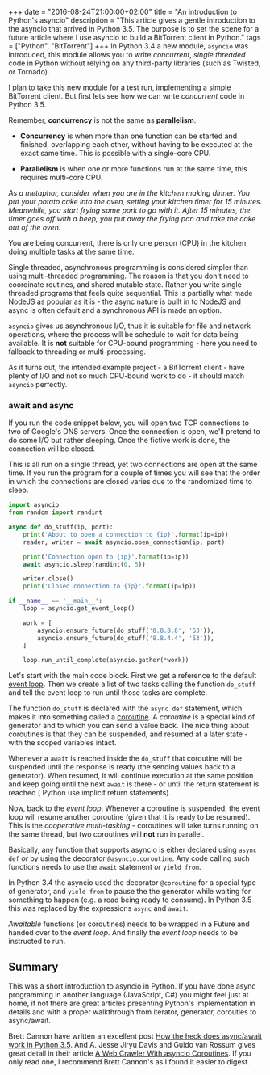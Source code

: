 +++
date = "2016-08-24T21:00:00+02:00"
title = "An introduction to Python's asyncio"
description = "This article gives a gentle introduction to the asyncio that arrived in Python 3.5. The purpose is to set the scene for a future article where I use asyncio to build a BitTorrent client in Python."
tags = ["Python", "BitTorrent"]
+++
In Python 3.4 a new module, `asyncio` was introduced, this module allows you to write _concurrent_, _single threaded_ code in Python without relying on any third-party libraries (such as Twisted, or Tornado).

I plan to take this new module for a test run, implementing a simple BitTorrent client. But first lets see how we can write _concurrent_ code in Python 3.5.

Remember, **concurrency** is not the same as **parallelism**.

* **Concurrency** is when more than one function can be started and finished, overlapping each other, without having to be executed at the exact same time. This is possible with a single-core CPU.

* **Parallelism** is when one or more functions run at the same time, this requires multi-core CPU.

_As a metaphor, consider when you are in the kitchen making dinner. You put your potato cake into the oven, setting your kitchen timer for 15 minutes. Meanwhile, you start frying some pork to go with it. After 15 minutes, the timer goes off with a beep, you put away the frying pan and take the cake out of the oven._

You are being concurrent, there is only one person (CPU) in the kitchen, doing multiple tasks at the same time.

Single threaded, asynchronous programming is considered simpler than using multi-threaded programming. The reason is that you don't need to coordinate routines, and shared mutable state. Rather you write single-threaded programs that feels quite sequential. This is partially what made NodeJS as popular as
it is - the async nature is built in to NodeJS and async is often default and a synchronous API is made an option.

`asyncio` gives us asynchronous I/O, thus it is suitable for file and network operations, where the process will be schedule to wait for data being available. It is **not** suitable for CPU-bound programming - here you need to fallback to threading or multi-processing.

As it turns out, the intended example project - a BitTorrent client - have plenty of I/O and not so much CPU-bound work to do - it should match `asyncio` perfectly.


### await and async

If you run the code snippet below, you will open two TCP connections to two of Google's DNS servers. Once the connection is open, we'll pretend to do some I/O but rather sleeping. Once the fictive work is done, the connection will be closed.

This is all run on a single thread, yet two connections are open at the same time. If you run the program for a couple of times you will see that the order in which the connections are closed varies due to the randomized time to sleep.

````python
import asyncio
from random import randint

async def do_stuff(ip, port):
    print('About to open a connection to {ip}'.format(ip=ip))
    reader, writer = await asyncio.open_connection(ip, port)

    print('Connection open to {ip}'.format(ip=ip))
    await asyncio.sleep(randint(0, 5))

    writer.close()
    print('Closed connection to {ip}'.format(ip=ip))

if __name__ == '__main__':
    loop = asyncio.get_event_loop()

    work = [
        asyncio.ensure_future(do_stuff('8.8.8.8', '53')),
        asyncio.ensure_future(do_stuff('8.8.4.4', '53')),
    ]

    loop.run_until_complete(asyncio.gather(*work))
````

Let's start with the main code block. First we get a reference to the default [event loop](https://docs.python.org/3/library/asyncio-eventloop.html#asyncio-event-loop). Then we create a list of two tasks calling the function `do_stuff` and tell the event loop to run until those tasks are complete.

The function `do_stuff` is declared with the `async def` statement, which makes it into something called a [coroutine](https://docs.python.org/3/glossary.html#term-coroutine). A _coroutine_ is a special kind of generator and to which you can send a value back. The nice thing about coroutines is that they can be suspended, and resumed at a later state - with the scoped variables intact.

Whenever a `await` is reached inside the `do_stuff` that coroutine will be suspended until the response is ready (the sending values back to a generator). When resumed, it will continue execution at the same position and keep going until the next `await` is there - or until the return statement is reached ( Python use implicit return statements).

Now, back to the _event loop_. Whenever a coroutine is suspended, the event loop will resume another coroutine (given that it is ready to be resumed). This is the _cooperative multi-tasking_ - coroutines will take turns running on the same thread, but two coroutines will **not** run in parallel.

Basically, any function that supports asyncio is either declared using `async def` _or_ by using the decorator `@asyncio.coroutine`. Any code calling such functions needs to use the `await` statement _or_ `yield from`.

In Python 3.4 the asyncio used the decorator `@coroutine` for a special type of generator, and `yield from` to pause the the generator while waiting for something to happen (e.g. a read being ready to consume). In Python 3.5 this was replaced by the expressions `async` and `await`.

_Awaitable_ functions (or coroutines) needs to be wrapped in a Future and handed
over to the _event loop_. And finally the _event loop_ needs to be instructed to run.


## Summary

This was a short introduction to asyncio in Python. If you have done async programming in another language (JavaScript, C#) you might feel just at home, if not there are great articles presenting Python's implementation in details and with a proper walkthrough from iterator, generator, corouties to async/await.

Brett Cannon have written an excellent post [How the heck does async/await work in Python 3.5](http://www.snarky.ca/how-the-heck-does-async-await-work-in-python-3-5). And A. Jesse Jiryu Davis and Guido van Rossum gives great detail in their article [A Web Crawler With asyncio Coroutines](http://aosabook.org/en/500L/a-web-crawler-with-asyncio-coroutines.html). If you only read one, I recommend Brett Cannon's as I found it easier to digest.

